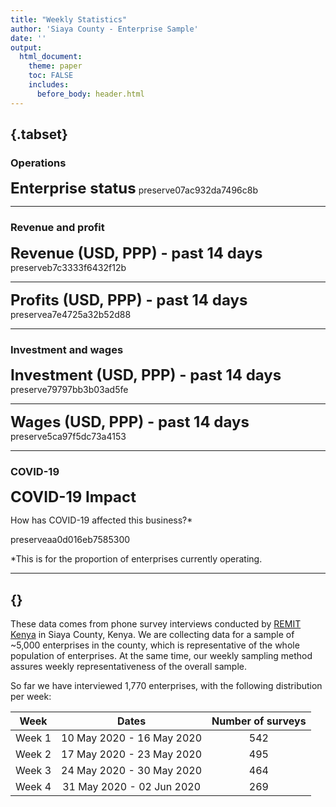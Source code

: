 ```yaml
---
title: "Weekly Statistics"
author: 'Siaya County - Enterprise Sample'
date: ''
output:
  html_document:
    theme: paper
    toc: FALSE
    includes: 
      before_body: header.html
---
```




  
##  {.tabset}

### Operations  
<font size="5">**Enterprise status**</font>
preserve07ac932da7496c8b
  
  

*** 
### Revenue and profit  
<font size="5">**Revenue (USD, PPP) - past 14 days**</font>
preserveb7c3333f6432f12b
  
  

***  

<font size="5">**Profits (USD, PPP) - past 14 days**</font>
preservea7e4725a32b52d88
  
  

*** 

### Investment and wages

<font size="5">**Investment (USD, PPP) - past 14 days**</font>
preserve79797bb3b03ad5fe
  
  ***  
  
  
<font size="5">**Wages (USD, PPP) - past 14 days**</font>
preserve5ca97f5dc73a4153

  
***     


### COVID-19  
<font size="5">**COVID-19 Impact**</font>

How has COVID-19 affected this business?*  

preserveaa0d016eb7585300
    
*This is for the proportion of enterprises currently operating.  

  ***  
  
## {}
      
These data comes from phone survey interviews conducted by [REMIT Kenya](http://remitkenya.co.ke/) in Siaya County, Kenya. We are collecting data for a sample of ~5,000 enterprises in the county, which is representative of the whole population of enterprises. At the same time, our weekly sampling method assures weekly representativeness of the overall sample.

So far we have interviewed 1,770 enterprises, with the following distribution per week:

| Week	| Dates	| Number of surveys |
|------|:-----:|:---------:|
| Week 1 |	10 May 2020 - 16 May 2020	| 542 |
| Week 2 |	17 May 2020 - 23 May 2020	| 495 |
| Week 3 |	24 May 2020 - 30 May 2020	| 464 |
| Week 4 |	31 May 2020 - 02 Jun 2020	| 269 |



